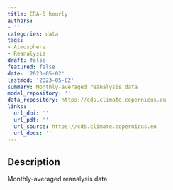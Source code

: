 ```yaml
---
title: ERA-5 hourly
authors:
- ''
categories: data
tags:
- Atmosphere
- Reanalysis
draft: false
featured: false
date: '2023-05-02'
lastmod: '2023-05-02'
summary: Monthly-averaged reanalysis data
model_repository: ''
data_repository: https://cds.climate.copernicus.eu
links:
  url_doi: ''
  url_pdf: ''
  url_source: https://cds.climate.copernicus.eu
  url_docs: ''
---
```


## Description

Monthly-averaged reanalysis data


